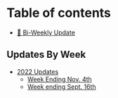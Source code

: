 # Table of contents

* [📡 Bi-Weekly Update](README.md)

## Updates By Week

* [2022 Updates](updates-by-week/2022-updates/README.md)
  * [Week Ending Nov. 4th](updates-by-week/2022-updates/week-ending-nov.-4th.md)
  * [Week ending Sept. 16th](updates-by-week/2022-updates/week-ending-sept.-16th.md)
